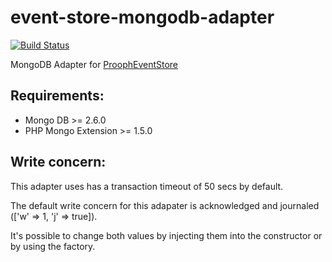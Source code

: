 # event-store-mongodb-adapter

[![Build Status](https://travis-ci.org/prooph/event-store-mongodb-adapter.svg?branch=master)](https://travis-ci.org/prooph/event-store-mongodb-adapter)

MongoDB Adapter for [ProophEventStore](https://github.com/prooph/event-store)

Requirements:
-------------

- Mongo DB >= 2.6.0
- PHP Mongo Extension >= 1.5.0

Write concern:
--------------

This adapter uses has a transaction timeout of 50 secs by default.

The default write concern for this adapater is acknowledged and journaled (['w' => 1, 'j' => true]).

It's possible to change both values by injecting them into the constructor or by using the factory.
